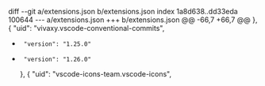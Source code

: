 diff --git a/extensions.json b/extensions.json
index 1a8d638..dd33eda 100644
--- a/extensions.json
+++ b/extensions.json
@@ -66,7 +66,7 @@
     },
     {
       "uid": "vivaxy.vscode-conventional-commits",
-      "version": "1.25.0"
+      "version": "1.26.0"
     },
     {
       "uid": "vscode-icons-team.vscode-icons",
